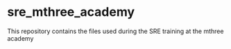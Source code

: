 # sre_mthree_academy
This repository contains the files used during the SRE training at the mthree academy 
